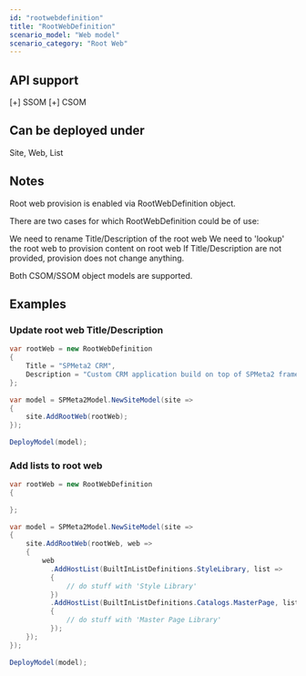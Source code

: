 ```yaml
---
id: "rootwebdefinition"
title: "RootWebDefinition"
scenario_model: "Web model"
scenario_category: "Root Web"
---
```


## API support
[+] SSOM [+] CSOM

## Can be deployed under
Site, Web, List

## Notes
Root web provision is enabled via RootWebDefinition object.

There are two cases for which RootWebDefinition could be of use:

We need to rename Title/Description of the root web
We need to 'lookup' the root web to provision content on root web
If Title/Description are not provided, provision does not change anything.

Both CSOM/SSOM object models are supported.

## Examples

### Update root web Title/Description

```cs
var rootWeb = new RootWebDefinition
{
    Title = "SPMeta2 CRM",
    Description = "Custom CRM application build on top of SPMeta2 framework."
};
 
var model = SPMeta2Model.NewSiteModel(site =>
{
    site.AddRootWeb(rootWeb);
});
 
DeployModel(model);
```

### Add lists to root web

```cs
var rootWeb = new RootWebDefinition
{
 
};
 
var model = SPMeta2Model.NewSiteModel(site =>
{
    site.AddRootWeb(rootWeb, web =>
    {
        web
          .AddHostList(BuiltInListDefinitions.StyleLibrary, list =>
          {
              // do stuff with 'Style Library'
          })
          .AddHostList(BuiltInListDefinitions.Catalogs.MasterPage, list =>
          {
              // do stuff with 'Master Page Library'
          });
    });
});
 
DeployModel(model);
```